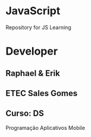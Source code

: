 # JavaScript
Repository for JS Learning
# Developer
Raphael & Erik
--
## ETEC Sales Gomes
## Curso: DS
Programação
Aplicativos
Mobile
